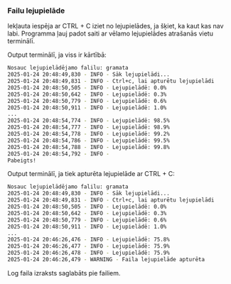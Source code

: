 ### Failu lejupielāde

Iekļauta iespēja ar CTRL + C iziet no lejupielādes, ja šķiet, ka kaut kas nav labi. 
Programma ļauj padot saiti ar vēlamo lejupielādes atrašanās vietu terminālī. 

Output terminālī, ja viss ir kārtībā:

```bash
Nosauc lejupielādējamo falilu: gramata
2025-01-24 20:48:49,830 - INFO - Sāk lejupielādi...
2025-01-24 20:48:49,831 - INFO - Ctrl+c, lai apturētu lejupielādi
2025-01-24 20:48:50,505 - INFO - Lejupielādē: 0.0%
2025-01-24 20:48:50,642 - INFO - Lejupielādē: 0.3%
2025-01-24 20:48:50,779 - INFO - Lejupielādē: 0.6%
2025-01-24 20:48:50,911 - INFO - Lejupielādē: 1.0%
...
2025-01-24 20:48:54,774 - INFO - Lejupielādē: 98.5%
2025-01-24 20:48:54,777 - INFO - Lejupielādē: 98.9%
2025-01-24 20:48:54,778 - INFO - Lejupielādē: 99.2%
2025-01-24 20:48:54,786 - INFO - Lejupielādē: 99.5%
2025-01-24 20:48:54,788 - INFO - Lejupielādē: 99.8%
2025-01-24 20:48:54,792 - INFO -
Pabeigts!
```

Output terminālī, ja tiek apturēta lejupielāde ar CTRL + C:

```bash
Nosauc lejupielādējamo falilu: gramata
2025-01-24 20:48:49,830 - INFO - Sāk lejupielādi...
2025-01-24 20:48:49,831 - INFO - Ctrl+c, lai apturētu lejupielādi
2025-01-24 20:48:50,505 - INFO - Lejupielādē: 0.0%
2025-01-24 20:48:50,642 - INFO - Lejupielādē: 0.3%
2025-01-24 20:48:50,779 - INFO - Lejupielādē: 0.6%
2025-01-24 20:48:50,911 - INFO - Lejupielādē: 1.0%
...
2025-01-24 20:46:26,476 - INFO - Lejupielādē: 75.8%
2025-01-24 20:46:26,477 - INFO - Lejupielādē: 75.9%
2025-01-24 20:46:26,478 - INFO - Lejupielādē: 75.9%
2025-01-24 20:46:26,479 - WARNING - Faila lejupielāde apturēta
```

Log faila izraksts saglabāts pie failiem.